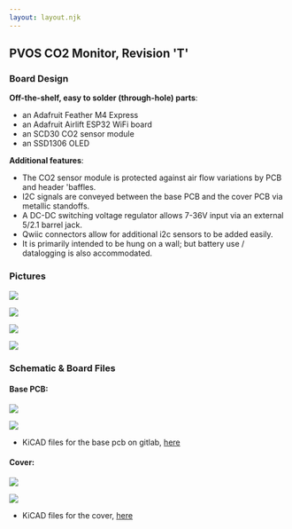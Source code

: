```yaml
---
layout: layout.njk
---
```


## PVOS CO2 Monitor, Revision 'T'

### Board Design

**Off-the-shelf, easy to solder (through-hole) parts**:
- an Adafruit Feather M4 Express
- an Adafruit Airlift ESP32 WiFi board
- an SCD30 CO2 sensor module
- an SSD1306 OLED

**Additional features**:
- The CO2 sensor module is protected against air flow variations by PCB and header 'baffles.
- I2C signals are conveyed between the base PCB and the cover PCB via metallic standoffs.
- A DC-DC switching voltage regulator allows 7-36V input via an external 5/2.1 barrel jack.
- Qwiic connectors allow for additional i2c sensors to be added easily.
- It is primarily intended to be hung on a wall; but battery use / datalogging is also accommodated.

### Pictures

![](/img/co2/rev_t_front.jpg)

![](/img/co2/rev_t_back.jpg)

![](/img/co2/rev_t_innards.jpg)

![](/img/co2/rev_t_sensor_closeup.jpg)

### Schematic & Board Files

#### Base PCB:

[![](/img/co2/rev_t_schematic.png)](/img/co2/rev_t_schematic.pdf)

![](/img/co2/rev_t_board.png)

- KiCAD files for the base pcb on gitlab, [here](https://gitlab.com/p-v-o-s/co2/co2-monitor/-/tree/main/REV_T/hardware/kicad)

#### Cover:

[![](/img/co2/rev_t_cover_schematic.png)](/img/co2/rev_t_cover_schematic.pdf)

![](/img/co2/rev_t_cover.png)

- KiCAD files for the cover, [here](https://gitlab.com/p-v-o-s/co2/co2-monitor/-/tree/main/REV_T/hardware/kicad)

